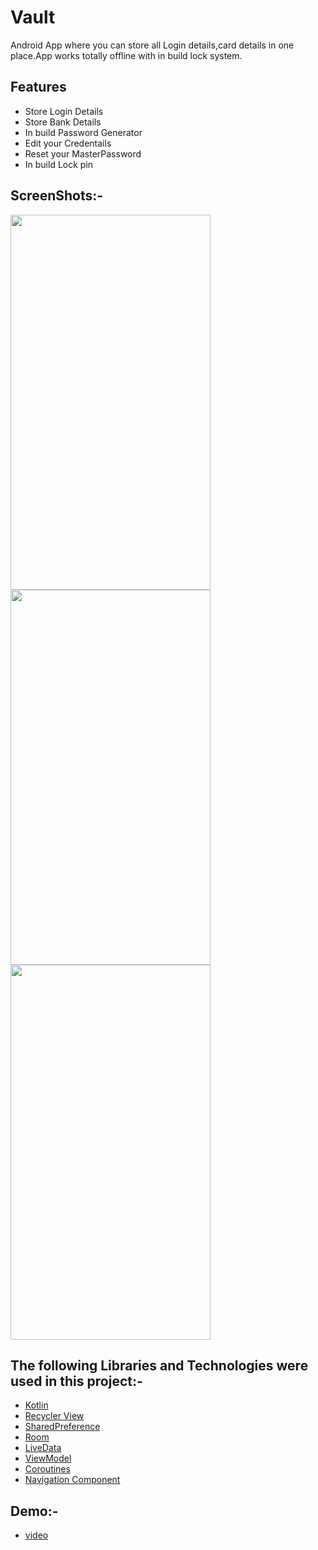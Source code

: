 # Vault
Android App where you can store all Login details,card details in one place.App works totally offline with in build lock system.

 ## Features ##
* Store Login Details
* Store Bank Details
* In build Password Generator
* Edit your Credentails
* Reset your MasterPassword
* In build Lock pin

## ScreenShots:- ##
<img src="https://user-images.githubusercontent.com/79453374/190903760-8044a347-01b6-4b29-a8ec-f0694d90d77e.jpg" width="320px" height="600px"/>    <img src="https://user-images.githubusercontent.com/79453374/190903859-51ce5978-3d13-4c8e-a47d-35cb18fe4f5f.jpg" width="320px" height="600px"/>    <img src="https://user-images.githubusercontent.com/79453374/193239136-d24b7ef3-0f4a-4dc7-8d74-fe0ed8dfeb0b.jpg"  width="320px" height="600px"/>  




## The following Libraries and Technologies were used in this project:- ##
-  [Kotlin](https://kotlinlang.org/docs/home.html)
-  [Recycler View](https://developer.android.com/guide/topics/ui/layout/recyclerview)
-  [SharedPreference](https://developer.android.com/training/data-storage/shared-preferences)
-  [Room](https://developer.android.com/jetpack/androidx/releases/room?gclsrc=ds&gclsrc=ds)
-  [LiveData](https://developer.android.com/topic/libraries/architecture/livedata)
-  [ViewModel](https://developer.android.com/topic/libraries/architecture/viewmodel?gclsrc=ds&gclsrc=ds)
-  [Coroutines](https://developer.android.com/kotlin/coroutines)
-  [Navigation Component](https://developer.android.com/guide/navigation/navigation-getting-started)

## Demo:- ## 
-  [video](https://www.youtube.com/shorts/kgYPkabqnus)
